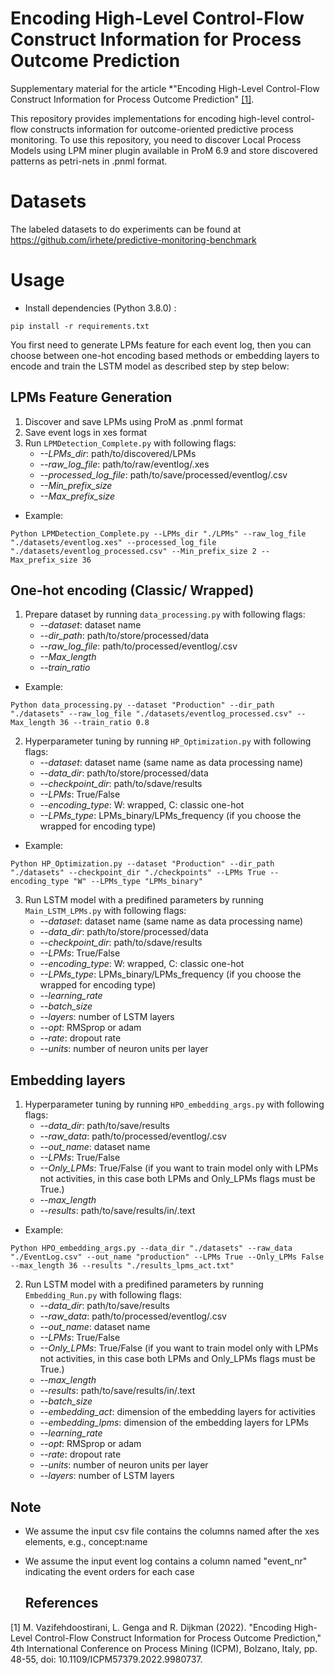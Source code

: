 # Encoding High-Level Control-Flow Construct Information for Process Outcome Prediction

Supplementary material for the article *"Encoding High-Level Control-Flow Construct Information for Process Outcome Prediction" [[1]](#1). 

This repository provides implementations for encoding high-level control-flow constructs information for outcome-oriented predictive process monitoring.
To use this repository, you need to discover Local Process Models using LPM miner plugin available in ProM 6.9 and store discovered patterns as petri-nets in .pnml format.


# Datasets
The labeled datasets to do experiments can be found at https://github.com/irhete/predictive-monitoring-benchmark 

# Usage

- Install dependencies (Python 3.8.0) :

```pip install -r requirements.txt```

You first need to generate LPMs feature for each event log, then you can choose between one-hot encoding based methods or embedding layers to encode and train the LSTM model as described step by step below:

## LPMs Feature Generation
1. Discover and save LPMs using ProM as .pnml format
2. Save event logs in xes format 
3. Run ```LPMDetection_Complete.py``` with following flags:
    -  *--LPMs_dir*: path/to/discovered/LPMs
    -  *--raw_log_file*: path/to/raw/eventlog/.xes
    -  *--processed_log_file*: path/to/save/processed/eventlog/.csv
    -  *--Min_prefix_size*
    -  *--Max_prefix_size*

- Example:

```Python LPMDetection_Complete.py --LPMs_dir "./LPMs" --raw_log_file "./datasets/eventlog.xes" --processed_log_file "./datasets/eventlog_processed.csv" --Min_prefix_size 2 --Max_prefix_size 36``` 

## One-hot encoding (Classic/ Wrapped)
1. Prepare dataset by running ```data_processing.py``` with following flags:
    -  *--dataset*: dataset name
    -  *--dir_path*: path/to/store/processed/data
    -  *--raw_log_file*: path/to/processed/eventlog/.csv
    -  *--Max_length*
    -  *--train_ratio*

- Example:

```Python data_processing.py --dataset "Production" --dir_path "./datasets" --raw_log_file "./datasets/eventlog_processed.csv" --Max_length 36 --train_ratio 0.8``` 

2. Hyperparameter tuning by running ```HP_Optimization.py``` with following flags:
    -  *--dataset*: dataset name (same name as data processing name)
    -  *--data_dir*: path/to/store/processed/data
    -  *--checkpoint_dir*: path/to/sdave/results
    -  *--LPMs*: True/False
    -  *--encoding_type*: W: wrapped, C: classic one-hot
    -  *--LPMs_type*: LPMs_binary/LPMs_frequency (if you choose the wrapped for encoding type)
    
- Example:

```Python HP_Optimization.py --dataset "Production" --dir_path "./datasets" --checkpoint_dir "./checkpoints" --LPMs True --encoding_type "W" --LPMs_type "LPMs_binary"``` 

3. Run LSTM model with a predifined parameters by running ```Main_LSTM_LPMs.py``` with following flags:
    -  *--dataset*: dataset name (same name as data processing name)
    -  *--data_dir*: path/to/store/processed/data
    -  *--checkpoint_dir*: path/to/sdave/results
    -  *--LPMs*: True/False
    -  *--encoding_type*: W: wrapped, C: classic one-hot
    -  *--LPMs_type*: LPMs_binary/LPMs_frequency (if you choose the wrapped for encoding type)
    -  *--learning_rate*
    -  *--batch_size*
    -  *--layers*: number of LSTM layers
    -  *--opt*: RMSprop or adam
    -  *--rate*: dropout rate
    -  *--units*: number of neuron units per layer
    
## Embedding layers 
1. Hyperparameter tuning by running ```HPO_embedding_args.py``` with following flags:
    -  *--data_dir*: path/to/save/results
    -  *--raw_data*: path/to/processed/eventlog/.csv
    -  *--out_name*: dataset name
    -  *--LPMs*: True/False
    -  *--Only_LPMs*: True/False (if you want to train model only with LPMs not activities, in this case both LPMs and Only_LPMs flags must be True.)
    -  *--max_length*
    -  *--results*: path/to/save/results/in/.text
    
 - Example:
 
 ```Python HPO_embedding_args.py --data_dir "./datasets" --raw_data "./EventLog.csv" --out_name "production" --LPMs True --Only_LPMs False --max_length 36 --results "./results_lpms_act.txt"``` 
 
2. Run LSTM model with a predifined parameters by running ```Embedding_Run.py``` with following flags:
    -  *--data_dir*: path/to/save/results
    -  *--raw_data*: path/to/processed/eventlog/.csv
    -  *--out_name*: dataset name
    -  *--LPMs*: True/False
    -  *--Only_LPMs*: True/False (if you want to train model only with LPMs not activities, in this case both LPMs and Only_LPMs flags must be True.)
    -  *--max_length*
    -  *--results*: path/to/save/results/in/.text
    -  *--batch_size*
    -  *--embedding_act*: dimension of the embedding layers for activities 
    -  *--embedding_lpms*: dimension of the embedding layers for LPMs
    -  *--learning_rate*
    -  *--opt*: RMSprop or adam
    -  *--rate*: dropout rate
    -  *--units*: number of neuron units per layer
    -  *--layers*: number of LSTM layers
    

## Note
- We assume the input csv file contains the columns named after the xes elements, e.g., concept:name
- We assume the input event log contains a column named "event_nr" indicating the event orders for each case 


  ## References
<a id="1">[1]</a> 
M. Vazifehdoostirani, L. Genga and R. Dijkman (2022).
"Encoding High-Level Control-Flow Construct Information for Process Outcome Prediction," 
4th International Conference on Process Mining (ICPM), Bolzano, Italy, pp. 48-55, doi: 10.1109/ICPM57379.2022.9980737.
